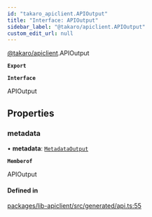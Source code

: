 ```yaml
---
id: "takaro_apiclient.APIOutput"
title: "Interface: APIOutput"
sidebar_label: "@takaro/apiclient.APIOutput"
custom_edit_url: null
---
```


[@takaro/apiclient](../modules/takaro_apiclient.md).APIOutput

**`Export`**

**`Interface`**

APIOutput

## Properties

### metadata

• **metadata**: [`MetadataOutput`](takaro_apiclient.MetadataOutput.md)

**`Memberof`**

APIOutput

#### Defined in

[packages/lib-apiclient/src/generated/api.ts:55](https://github.com/niekcandaele/Takaro/blob/91fb19b/packages/lib-apiclient/src/generated/api.ts#L55)

